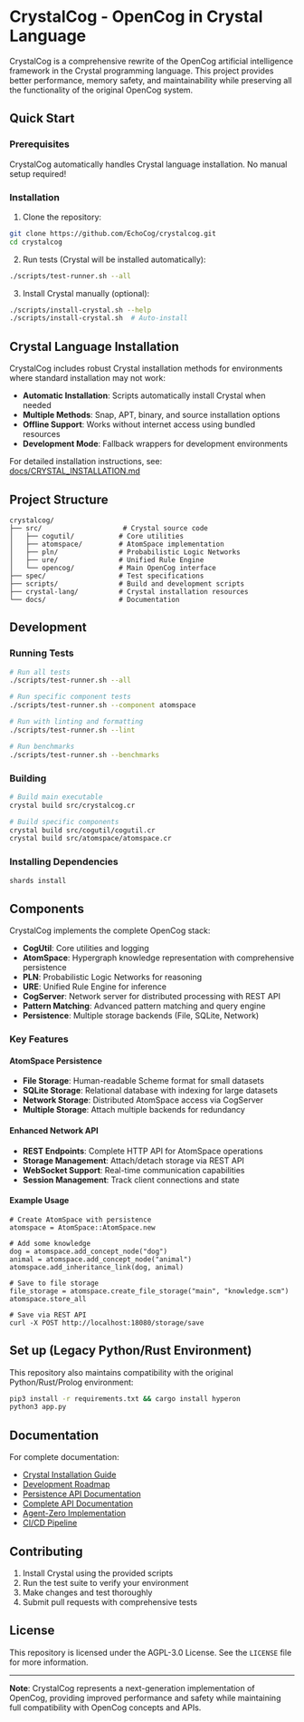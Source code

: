 


# CrystalCog - OpenCog in Crystal Language

CrystalCog is a comprehensive rewrite of the OpenCog artificial intelligence framework in the Crystal programming language. This project provides better performance, memory safety, and maintainability while preserving all the functionality of the original OpenCog system.

## Quick Start

### Prerequisites

CrystalCog automatically handles Crystal language installation. No manual setup required!

### Installation

1. Clone the repository:
```bash
git clone https://github.com/EchoCog/crystalcog.git
cd crystalcog
```

2. Run tests (Crystal will be installed automatically):
```bash
./scripts/test-runner.sh --all
```

3. Install Crystal manually (optional):
```bash
./scripts/install-crystal.sh --help
./scripts/install-crystal.sh  # Auto-install
```

## Crystal Language Installation

CrystalCog includes robust Crystal installation methods for environments where standard installation may not work:

- **Automatic Installation**: Scripts automatically install Crystal when needed
- **Multiple Methods**: Snap, APT, binary, and source installation options
- **Offline Support**: Works without internet access using bundled resources
- **Development Mode**: Fallback wrappers for development environments

For detailed installation instructions, see: [docs/CRYSTAL_INSTALLATION.md](docs/CRYSTAL_INSTALLATION.md)

## Project Structure

```
crystalcog/
├── src/                    # Crystal source code
│   ├── cogutil/           # Core utilities
│   ├── atomspace/         # AtomSpace implementation
│   ├── pln/               # Probabilistic Logic Networks
│   ├── ure/               # Unified Rule Engine
│   └── opencog/           # Main OpenCog interface
├── spec/                  # Test specifications
├── scripts/               # Build and development scripts
├── crystal-lang/          # Crystal installation resources
└── docs/                  # Documentation
```

## Development

### Running Tests

```bash
# Run all tests
./scripts/test-runner.sh --all

# Run specific component tests
./scripts/test-runner.sh --component atomspace

# Run with linting and formatting
./scripts/test-runner.sh --lint

# Run benchmarks
./scripts/test-runner.sh --benchmarks
```

### Building

```bash
# Build main executable
crystal build src/crystalcog.cr

# Build specific components
crystal build src/cogutil/cogutil.cr
crystal build src/atomspace/atomspace.cr
```

### Installing Dependencies

```bash
shards install
```

## Components

CrystalCog implements the complete OpenCog stack:

- **CogUtil**: Core utilities and logging
- **AtomSpace**: Hypergraph knowledge representation with comprehensive persistence
- **PLN**: Probabilistic Logic Networks for reasoning
- **URE**: Unified Rule Engine for inference
- **CogServer**: Network server for distributed processing with REST API
- **Pattern Matching**: Advanced pattern matching and query engine
- **Persistence**: Multiple storage backends (File, SQLite, Network)

### Key Features

#### AtomSpace Persistence
- **File Storage**: Human-readable Scheme format for small datasets
- **SQLite Storage**: Relational database with indexing for large datasets  
- **Network Storage**: Distributed AtomSpace access via CogServer
- **Multiple Storage**: Attach multiple backends for redundancy

#### Enhanced Network API
- **REST Endpoints**: Complete HTTP API for AtomSpace operations
- **Storage Management**: Attach/detach storage via REST API
- **WebSocket Support**: Real-time communication capabilities
- **Session Management**: Track client connections and state

#### Example Usage
```crystal
# Create AtomSpace with persistence
atomspace = AtomSpace::AtomSpace.new

# Add some knowledge
dog = atomspace.add_concept_node("dog")
animal = atomspace.add_concept_node("animal") 
atomspace.add_inheritance_link(dog, animal)

# Save to file storage
file_storage = atomspace.create_file_storage("main", "knowledge.scm")
atomspace.store_all

# Save via REST API
curl -X POST http://localhost:18080/storage/save
```

## Set up (Legacy Python/Rust Environment)

This repository also maintains compatibility with the original Python/Rust/Prolog environment:

```bash
pip3 install -r requirements.txt && cargo install hyperon
python3 app.py
```

## Documentation

For complete documentation:

- [Crystal Installation Guide](docs/CRYSTAL_INSTALLATION.md)
- [Development Roadmap](DEVELOPMENT-ROADMAP.md)
- [Persistence API Documentation](PERSISTENCE_API_DOCUMENTATION.md)
- [Complete API Documentation](README_COMPLETE.md)
- [Agent-Zero Implementation](AGENT-ZERO-GENESIS.md)
- [CI/CD Pipeline](docs/CI-CD-PIPELINE.md)

## Contributing

1. Install Crystal using the provided scripts
2. Run the test suite to verify your environment
3. Make changes and test thoroughly
4. Submit pull requests with comprehensive tests

## License

This repository is licensed under the AGPL-3.0 License. See the `LICENSE` file for more information.

---

**Note**: CrystalCog represents a next-generation implementation of OpenCog, providing improved performance and safety while maintaining full compatibility with OpenCog concepts and APIs.
